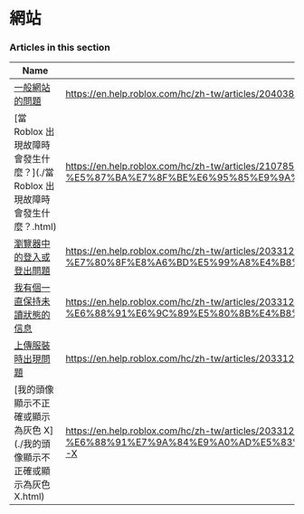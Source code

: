 # 網站  
### Articles in this section
Name|URL
-|-
[一般網站的問題](./一般網站的問題.html) |https://en.help.roblox.com/hc/zh-tw/articles/204038784-%E4%B8%80%E8%88%AC%E7%B6%B2%E7%AB%99%E7%9A%84%E5%95%8F%E9%A1%8C
[當 Roblox 出現故障時會發生什麼？](./當 Roblox 出現故障時會發生什麼？.html) |https://en.help.roblox.com/hc/zh-tw/articles/210785523-%E7%95%B6-Roblox-%E5%87%BA%E7%8F%BE%E6%95%85%E9%9A%9C%E6%99%82%E6%9C%83%E7%99%BC%E7%94%9F%E4%BB%80%E9%BA%BC
[瀏覽器中的登入或登出問題](./瀏覽器中的登入或登出問題.html) |https://en.help.roblox.com/hc/zh-tw/articles/203312820-%E7%80%8F%E8%A6%BD%E5%99%A8%E4%B8%AD%E7%9A%84%E7%99%BB%E5%85%A5%E6%88%96%E7%99%BB%E5%87%BA%E5%95%8F%E9%A1%8C
[我有個一直保持未讀狀態的信息](./我有個一直保持未讀狀態的信息.html) |https://en.help.roblox.com/hc/zh-tw/articles/203312970-%E6%88%91%E6%9C%89%E5%80%8B%E4%B8%80%E7%9B%B4%E4%BF%9D%E6%8C%81%E6%9C%AA%E8%AE%80%E7%8B%80%E6%85%8B%E7%9A%84%E4%BF%A1%E6%81%AF
[上傳服裝時出現問題](./上傳服裝時出現問題.html) |https://en.help.roblox.com/hc/zh-tw/articles/203312930-%E4%B8%8A%E5%82%B3%E6%9C%8D%E8%A3%9D%E6%99%82%E5%87%BA%E7%8F%BE%E5%95%8F%E9%A1%8C
[我的頭像顯示不正確或顯示為灰色 X](./我的頭像顯示不正確或顯示為灰色 X.html) |https://en.help.roblox.com/hc/zh-tw/articles/203312960-%E6%88%91%E7%9A%84%E9%A0%AD%E5%83%8F%E9%A1%AF%E7%A4%BA%E4%B8%8D%E6%AD%A3%E7%A2%BA%E6%88%96%E9%A1%AF%E7%A4%BA%E7%82%BA%E7%81%B0%E8%89%B2-X